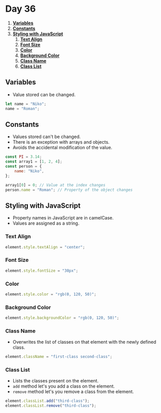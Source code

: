 # **Day 36** <!-- omit in toc -->

1. [**Variables**](#variables)
2. [**Constants**](#constants)
3. [**Styling with JavaScript**](#styling-with-javascript)
   1. [**Text Align**](#text-align)
   2. [**Font Size**](#font-size)
   3. [**Color**](#color)
   4. [**Background Color**](#background-color)
   5. [**Class Name**](#class-name)
   6. [**Class List**](#class-list)

## **Variables**

-   Value stored can be changed.

```javascript
let name = "Niko";
name = "Roman";
```

## **Constants**

-   Values stored can't be changed.
-   There is an exception with arrays and objects.
-   Avoids the accidental modification of the value.

```javascript
const PI = 3.14;
const array1 = [1, 2, 4];
const person = {
    name: "Niko",
};

array1[0] = 0; // Value at the index changes
person.name = "Roman"; // Property of the object changes
```

## **Styling with JavaScript**

-   Property names in JavaScript are in camelCase.
-   Values are assigned as a string.

### **Text Align**

```javascript
element.style.textAlign = "center";
```

### **Font Size**

```javascript
element.style.fontSize = "30px";
```

### **Color**

```javascript
element.style.color = "rgb(0, 120, 50)";
```

### **Background Color**

```javascript
element.style.backgroundColor = "rgb(0, 120, 50)";
```

### **Class Name**

-   Overwrites the list of classes on that element with the newly defined class.

```javascript
element.className = "first-class second-class";
```

### **Class List**

-   Lists the classes present on the element.
-   `add` method let's you add a class on the element.
-   `remove` method let's you remove a class from the element.

```javascript
element.classList.add("third-class");
element.classList.remove("third-class");
```
